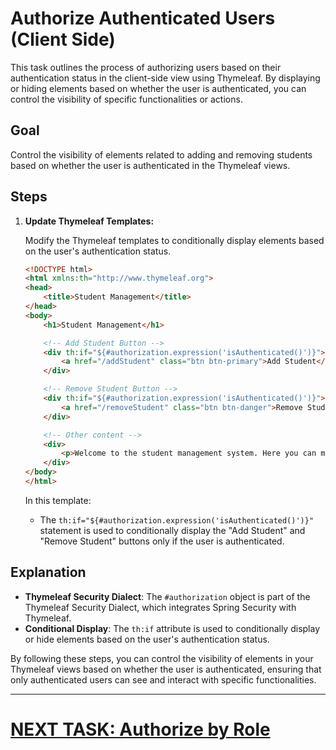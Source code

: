 # Authorize Authenticated Users (Client Side)

This task outlines the process of authorizing users based on their authentication status in the client-side view using Thymeleaf. By displaying or hiding elements based on whether the user is authenticated, you can control the visibility of specific functionalities or actions.

## Goal

Control the visibility of elements related to adding and removing students based on whether the user is authenticated in the Thymeleaf views.

## Steps

1. **Update Thymeleaf Templates:**

   Modify the Thymeleaf templates to conditionally display elements based on the user's authentication status.

   ```html
   <!DOCTYPE html>
   <html xmlns:th="http://www.thymeleaf.org">
   <head>
       <title>Student Management</title>
   </head>
   <body>
       <h1>Student Management</h1>

       <!-- Add Student Button -->
       <div th:if="${#authorization.expression('isAuthenticated()')}">
           <a href="/addStudent" class="btn btn-primary">Add Student</a>
       </div>

       <!-- Remove Student Button -->
       <div th:if="${#authorization.expression('isAuthenticated()')}">
           <a href="/removeStudent" class="btn btn-danger">Remove Student</a>
       </div>

       <!-- Other content -->
       <div>
           <p>Welcome to the student management system. Here you can manage student records.</p>
       </div>
   </body>
   </html>
   ```

   In this template:
    - The `th:if="${#authorization.expression('isAuthenticated()')}"` statement is used to conditionally display the "Add Student" and "Remove Student" buttons only if the user is authenticated.

## Explanation

- **Thymeleaf Security Dialect**: The `#authorization` object is part of the Thymeleaf Security Dialect, which integrates Spring Security with Thymeleaf.
- **Conditional Display**: The `th:if` attribute is used to conditionally display or hide elements based on the user's authentication status.

By following these steps, you can control the visibility of elements in your Thymeleaf views based on whether the user is authenticated, ensuring that only authenticated users can see and interact with specific functionalities.

---

# [NEXT TASK: Authorize by Role](authorize-client-role.md)
